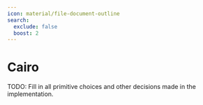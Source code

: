 ```yaml
---
icon: material/file-document-outline
search:
  exclude: false
  boost: 2
---
```


# Cairo

TODO: Fill in all primitive choices and other decisions made in the implementation.

